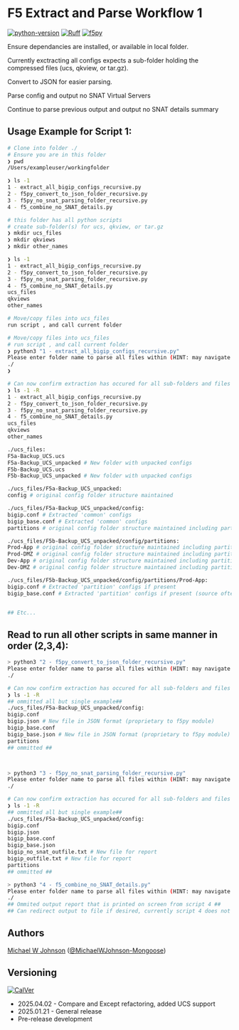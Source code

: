 # F5 Extract and Parse Workflow 1
[![python-version](https://img.shields.io/badge/python-3.13.1-blue)](https://www.python.org/downloads/)
[![Ruff](https://img.shields.io/endpoint?url=https://raw.githubusercontent.com/astral-sh/ruff/main/assets/badge/v2.json)](https://github.com/astral-sh/ruff)
[![f5py](https://img.shields.io/badge/f5py-0.3.0-red)](https://pypi.org/project/f5py)

Ensure dependancies are installed, or available in local folder.

Currently exctracting all configs expects a sub-folder holding the compressed files (ucs, qkview, or tar.gz).

Convert to JSON for easier parsing.

Parse config and output no SNAT Virtual Servers

Continue to parse previous output and output no SNAT details summary

## Usage Example for Script 1:
```bash
# Clone into folder ./
# Ensure you are in this folder
❯ pwd
/Users/exampleuser/workingfolder

❯ ls -1
1 - extract_all_bigip_configs_recursive.py
2 - f5py_convert_to_json_folder_recursive.py
3 - f5py_no_snat_parsing_folder_recursive.py
4 - f5_combine_no_SNAT_details.py

# this folder has all python scripts
# create sub-folder(s) for ucs, qkview, or tar.gz
❯ mkdir ucs_files
❯ mkdir qkviews
❯ mkdir other_names

❯ ls -1
1 - extract_all_bigip_configs_recursive.py
2 - f5py_convert_to_json_folder_recursive.py
3 - f5py_no_snat_parsing_folder_recursive.py
4 - f5_combine_no_SNAT_details.py
ucs_files
qkviews
other_names

# Move/copy files into ucs_files
run script , and call current folder

# Move/copy files into ucs_files
# run script , and call current folder
❯ python3 "1 - extract_all_bigip_configs_recursive.py"
Please enter folder name to parse all files within (HINT: may navigate back a folder with ../FOLDERNAME )
./
❯

# Can now confirm extraction has occured for all sub-folders and files
❯ ls -1 -R
1 - extract_all_bigip_configs_recursive.py
2 - f5py_convert_to_json_folder_recursive.py
3 - f5py_no_snat_parsing_folder_recursive.py
4 - f5_combine_no_SNAT_details.py
ucs_files
qkviews
other_names

./ucs_files:
F5a-Backup_UCS.ucs
F5a-Backup_UCS_unpacked # New folder with unpacked configs
F5b-Backup_UCS.ucs
F5b-Backup_UCS_unpacked # New folder with unpacked configs

./ucs_files/F5a-Backup_UCS_unpacked:
config # original config folder structure maintained

./ucs_files/F5a-Backup_UCS_unpacked/config:
bigip.conf # Extracted 'common' configs
bigip_base.conf # Extracted 'common' configs
partitions # original config folder structure maintained including partitions

./ucs_files/F5b-Backup_UCS_unpacked/config/partitions:
Prod-App # original config folder structure maintained including partitions
Prod-DMZ # original config folder structure maintained including partitions
Dev-App # original config folder structure maintained including partitions
Dev-DMZ # original config folder structure maintained including partitions

./ucs_files/F5b-Backup_UCS_unpacked/config/partitions/Prod-App:
bigip.conf # Extracted 'partition' configs if present
bigip_base.conf # Extracted 'partition' configs if present (source often may not always have a bigip_base.conf)


## Etc...
```

## Read to run all other scripts in same manner in order (2,3,4):
```bash
> python3 "2 - f5py_convert_to_json_folder_recursive.py"
Please enter folder name to parse all files within (HINT: may navigate back a folder with ../FOLDERNAME )
./

# Can now confirm extraction has occured for all sub-folders and files from script 2
❯ ls -1 -R
## ommitted all but single example##
./ucs_files/F5a-Backup_UCS_unpacked/config:
bigip.conf
bigip.json # New file in JSON format (proprietary to f5py module)
bigip_base.conf
bigip_base.json # New file in JSON format (proprietary to f5py module)
partitions
## ommitted ##



> python3 "3 - f5py_no_snat_parsing_folder_recursive.py"
Please enter folder name to parse all files within (HINT: may navigate back a folder with ../FOLDERNAME )
./

# Can now confirm extraction has occured for all sub-folders and files
❯ ls -1 -R
## ommitted all but single example##
./ucs_files/F5a-Backup_UCS_unpacked/config:
bigip.conf
bigip.json
bigip_base.conf
bigip_base.json
bigip_no_snat_outfile.txt # New file for report
bigip_outfile.txt # New file for report
partitions
## ommitted ##

> python3 "4 - f5_combine_no_SNAT_details.py"
Please enter folder name to parse all files within (HINT: may navigate back a folder with ../FOLDERNAME )
./
## Ommited output report that is printed on screen from script 4 ##
## Can redirect output to file if desired, currently script 4 does not create any files
```

## Authors
[Michael W Johnson](mailto:michael.johnson2@cdw.com)  ([@MichaelWJohnson-Mongoose](https://github.com/MichaelWJohnson-Mongoose))

## Versioning
[![CalVer](https://img.shields.io/static/v1?label=CalVer&message=YY.0M.0D)](https://calver.org/)

* 2025.04.02 - Compare and Except refactoring, added UCS support
* 2025.01.21 - General release
* Pre-release development
